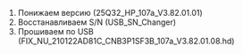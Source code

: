 1. Понижаем версию (25Q32_HP_107a_V3.82.01.01)
2. Восстанавливаем S/N (USB_SN_Changer)
3. Прошиваем по USB (FIX_NU_210122AD81C_CNB3P1SF3B_107a_V3.82.01.08.hd)
